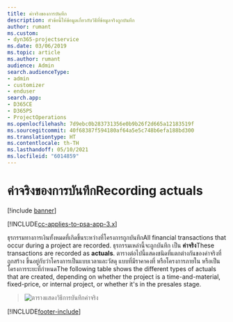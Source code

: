 ```yaml
---
title: ค่าจริงของการบันทึก
description: หัวข้อนี้ให้ข้อมูลเกี่ยวกับวิธีที่ข้อมูลจริงถูกบันทึก
author: rumant
ms.custom:
- dyn365-projectservice
ms.date: 03/06/2019
ms.topic: article
ms.author: rumant
audience: Admin
search.audienceType:
- admin
- customizer
- enduser
search.app:
- D365CE
- D365PS
- ProjectOperations
ms.openlocfilehash: 7d9ebc0b283731356e0b9b26f2d665a12183519f
ms.sourcegitcommit: 40f68387f594180af64a5e5c748b6efa188bd300
ms.translationtype: HT
ms.contentlocale: th-TH
ms.lasthandoff: 05/10/2021
ms.locfileid: "6014859"
---
```

# <a name="recording-actuals"></a><span data-ttu-id="f10c3-103">ค่าจริงของการบันทึก</span><span class="sxs-lookup"><span data-stu-id="f10c3-103">Recording actuals</span></span> 

[!include [banner](../includes/psa-now-project-operations.md)]

[!INCLUDE[cc-applies-to-psa-app-3.x](../includes/cc-applies-to-psa-app-3x.md)]

<span data-ttu-id="f10c3-104">ธุรกรรมทางการเงินทั้งหมดที่เกิดขึ้นระหว่างที่โครงการถูกบันทึก</span><span class="sxs-lookup"><span data-stu-id="f10c3-104">All financial transactions that occur during a project are recorded.</span></span> <span data-ttu-id="f10c3-105">ธุรกรรมเหล่านี้จะถูกบันทึก เป็น **ค่าจริง**</span><span class="sxs-lookup"><span data-stu-id="f10c3-105">These transactions are recorded as **actuals**.</span></span> <span data-ttu-id="f10c3-106">ตารางต่อไปนี้แสดงชนิดที่แตกต่างกันของค่าจริงที่ถูกสร้าง ขึ้นอยู่กับว่าโครงการเป็นแบบเวลาและวัสดุ แบบที่มีราคาคงที่ หรือโครงการภายใน หรือเป็นโครงการระยะที่กำหนด</span><span class="sxs-lookup"><span data-stu-id="f10c3-106">The following table shows the different types of actuals that are created, depending on whether the project is a time-and-material, fixed-price, or internal project, or whether it's in the presales stage.</span></span>

> ![ตารางแสดงวิธีการบันทึกค่าจริง](media/advanced-table2.png)


[!INCLUDE[footer-include](../includes/footer-banner.md)]